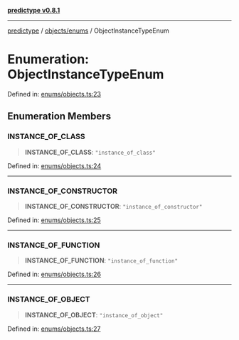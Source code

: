 [**predictype v0.8.1**](../../../README.md)

***

[predictype](../../../modules.md) / [objects/enums](../README.md) / ObjectInstanceTypeEnum

# Enumeration: ObjectInstanceTypeEnum

Defined in: [enums/objects.ts:23](https://github.com/maduhaime/predictype/blob/2310adbaccb6fbc00cdab8e345e79bd5b09e40f5/src/enums/objects.ts#L23)

## Enumeration Members

### INSTANCE\_OF\_CLASS

> **INSTANCE\_OF\_CLASS**: `"instance_of_class"`

Defined in: [enums/objects.ts:24](https://github.com/maduhaime/predictype/blob/2310adbaccb6fbc00cdab8e345e79bd5b09e40f5/src/enums/objects.ts#L24)

***

### INSTANCE\_OF\_CONSTRUCTOR

> **INSTANCE\_OF\_CONSTRUCTOR**: `"instance_of_constructor"`

Defined in: [enums/objects.ts:25](https://github.com/maduhaime/predictype/blob/2310adbaccb6fbc00cdab8e345e79bd5b09e40f5/src/enums/objects.ts#L25)

***

### INSTANCE\_OF\_FUNCTION

> **INSTANCE\_OF\_FUNCTION**: `"instance_of_function"`

Defined in: [enums/objects.ts:26](https://github.com/maduhaime/predictype/blob/2310adbaccb6fbc00cdab8e345e79bd5b09e40f5/src/enums/objects.ts#L26)

***

### INSTANCE\_OF\_OBJECT

> **INSTANCE\_OF\_OBJECT**: `"instance_of_object"`

Defined in: [enums/objects.ts:27](https://github.com/maduhaime/predictype/blob/2310adbaccb6fbc00cdab8e345e79bd5b09e40f5/src/enums/objects.ts#L27)
